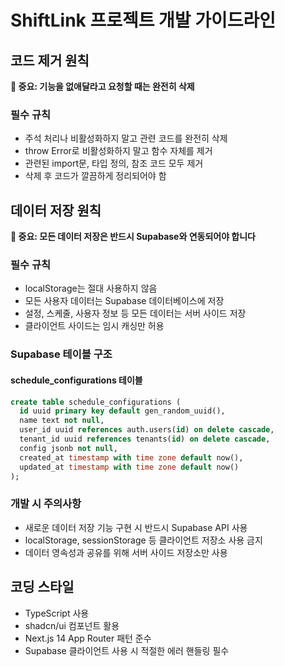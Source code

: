 # ShiftLink 프로젝트 개발 가이드라인

## 코드 제거 원칙

**🚨 중요: 기능을 없애달라고 요청할 때는 완전히 삭제**

### 필수 규칙
- 주석 처리나 비활성화하지 말고 관련 코드를 완전히 삭제
- throw Error로 비활성화하지 말고 함수 자체를 제거
- 관련된 import문, 타입 정의, 참조 코드 모두 제거
- 삭제 후 코드가 깔끔하게 정리되어야 함

## 데이터 저장 원칙

**🚨 중요: 모든 데이터 저장은 반드시 Supabase와 연동되어야 합니다**

### 필수 규칙
- localStorage는 절대 사용하지 않음
- 모든 사용자 데이터는 Supabase 데이터베이스에 저장
- 설정, 스케줄, 사용자 정보 등 모든 데이터는 서버 사이드 저장
- 클라이언트 사이드는 임시 캐싱만 허용

### Supabase 테이블 구조

#### schedule_configurations 테이블
```sql
create table schedule_configurations (
  id uuid primary key default gen_random_uuid(),
  name text not null,
  user_id uuid references auth.users(id) on delete cascade,
  tenant_id uuid references tenants(id) on delete cascade,
  config jsonb not null,
  created_at timestamp with time zone default now(),
  updated_at timestamp with time zone default now()
);
```

### 개발 시 주의사항
- 새로운 데이터 저장 기능 구현 시 반드시 Supabase API 사용
- localStorage, sessionStorage 등 클라이언트 저장소 사용 금지
- 데이터 영속성과 공유를 위해 서버 사이드 저장소만 사용

## 코딩 스타일
- TypeScript 사용
- shadcn/ui 컴포넌트 활용
- Next.js 14 App Router 패턴 준수
- Supabase 클라이언트 사용 시 적절한 에러 핸들링 필수